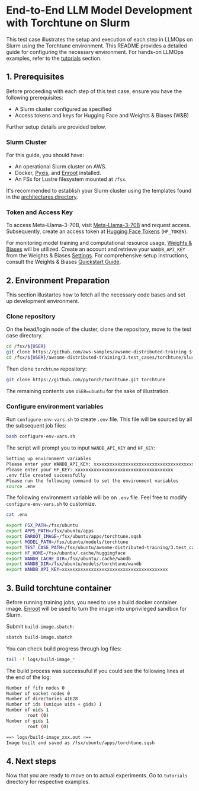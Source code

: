 # End-to-End LLM Model Development with Torchtune on Slurm <!-- omit in toc -->

This test case illustrates the setup and execution of each step in LLMOps on Slurm using the Torchtune environment. This README provides a detailed guide for configuring the necessary environment. For hands-on LLMOps examples, refer to the [tutorials](./tutorials) section.

## 1. Prerequisites

Before proceeding with each step of this test case, ensure you have the following prerequisites:

* A Slurm cluster configured as specified
* Access tokens and keys for Hugging Face and Weights & Biases (W&B)

Further setup details are provided below.

### Slurm Cluster

For this guide, you should have:

* An operational Slurm cluster on AWS.
* Docker, [Pyxis](https://github.com/NVIDIA/pyxis), and [Enroot](https://github.com/NVIDIA/enroot) installed.
* An FSx for Lustre filesystem mounted at `/fsx`.

It's recommended to establish your Slurm cluster using the templates found in the [architectures directory](../../../1.architectures).

### Token and Access Key

To access Meta-Llama-3-70B, visit [Meta-Llama-3-70B](https://huggingface.co/meta-llama/Meta-Llama-3-70B) and request access. Subsequently, create an access token at [Hugging Face Tokens](https://huggingface.co/settings/tokens) (`HF_TOKEN`).

For monitoring model training and computational resource usage, [Weights & Biases](https://wandb.ai/) will be utilized. Create an account and retrieve your `WANDB_API_KEY` from the Weights & Biases [Settings](https://wandb.ai/settings). For comprehensive setup instructions, consult the Weights & Biases [Quickstart Guide](https://docs.wandb.ai/quickstart).

## 2. Environment Preparation

This section illustartes how to fetch all the necessary code bases and set up development environment.

### Clone repository

On the head/login node of the cluster, clone the repository, move to the test case directory.

```bash
cd /fsx/${USER}
git clone https://github.com/aws-samples/awsome-distributed-training ${FSX_PATH}/${USER}/awsome-distributed-training
cd /fsx/${USER}/awsome-distributed-training/3.test_cases/torchtune/slurm
```

Then clone `torchtune` repository:

```bash
git clone https://github.com/pytorch/torchtune.git torchtune
```

The remaining contents use `USER=ubuntu` for the sake of illustration.

### Configure environment variables

Run `configure-env-vars.sh` to create `.env` file. This file will be sourced by all the subsequent job files:

```bash
bash configure-env-vars.sh
```

The script will prompt you to input `WANDB_API_KEY` and `HF_KEY`:

```bash
Setting up environment variables
Please enter your WANDB_API_KEY: xxxxxxxxxxxxxxxxxxxxxxxxxxxxxxxxxxxxxxxx
Please enter your HF_KEY: xxxxxxxxxxxxxxxxxxxxxxxxxxxxxxxxxxxxx
.env file created successfully
Please run the following command to set the environment variables
source .env
```

The following environment variable will be on `.env` file. Feel free to modify `configure-env-vars.sh` to customize.

```bash
cat .env
```

```bash
export FSX_PATH=/fsx/ubuntu
export APPS_PATH=/fsx/ubuntu/apps
export ENROOT_IMAGE=/fsx/ubuntu/apps/torchtune.sqsh
export MODEL_PATH=/fsx/ubuntu/models/torchtune
export TEST_CASE_PATH=/fsx/ubuntu/awsome-distributed-training/3.test_cases/torchtune/slurm
export HF_HOME=/fsx/ubuntu/.cache/huggingface
export WANDB_CACHE_DIR=/fsx/ubuntu/.cache/wandb
export WANDB_DIR=/fsx/ubuntu/models/torchtune/wandb
export WANDB_API_KEY=xxxxxxxxxxxxxxxxxxxxxxxxxxxxxxxxxxxxxxxx
```

## 3. Build torchtune container

Before running training jobs, you need to use a build docker container image. [Enroot](https://github.com/NVIDIA/enroot) will be used to turn the image into unprivileged sandbox for Slurm.  

Submit `build-image.sbatch`:

```bash
sbatch build-image.sbatch
```

You can check build progress through log files:

```bash
tail -f logs/build-image_*
```

The build process was successuful if you could see the following lines at the end of the log:

```bash
Number of fifo nodes 0
Number of socket nodes 0
Number of directories 41628
Number of ids (unique uids + gids) 1
Number of uids 1
        root (0)
Number of gids 1
        root (0)

==> logs/build-image_xxx.out <==
Image built and saved as /fsx/ubuntu/apps/torchtune.sqsh
```

## 4. Next steps

Now that you are ready to move on to actual experiments. Go to `tutorials` directory for respective examples.

